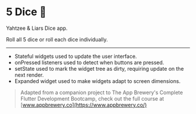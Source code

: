 # 5 Dice 🎲

Yahtzee & Liars Dice app.

Roll all 5 dice or roll each dice individually.

---

- Stateful widgets used to update the user interface.
- onPressed listeners used to detect when buttons are pressed.
- setState used to mark the widget tree as dirty, requiring update on the next render.
- Expanded widget used to make widgets adapt to screen dimensions.

> Adapted from a companion project to The App Brewery's Complete Flutter Development Bootcamp, check out the full course at [www.appbrewery.co](https://www.appbrewery.co/)
